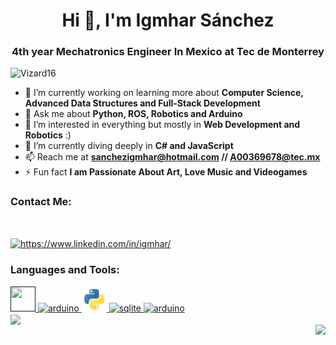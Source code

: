 
<h1 align="center">Hi 👋, I'm Igmhar Sánchez</h1>
<h3 align="center">4th year Mechatronics Engineer In Mexico at Tec de Monterrey</h3>

<p align="left"> <img src="https://komarev.com/ghpvc/?username=Vizard16&label=Profile%20views&color=0e75b6&style=flat" alt="Vizard16" /> </p>

- 🔭 I’m currently working on learning more about **Computer Science, Advanced Data Structures and Full-Stack Development**
- 💬 Ask me about **Python, ROS,  Robotics and Arduino**
- 👀 I’m interested in everything but mostly in **Web Development and Robotics**  :)
- 🌱 I’m currently diving deeply in **C# and JavaScript**
- 📫 Reach me at **sanchezigmhar@hotmail.com // A00369678@tec.mx**
- ⚡ Fun fact **I am Passionate About Art, Love Music and Videogames**

<h3 align="left">Contact Me:</h3><br>
<p align="left">
<a href="https://www.linkedin.com/in/igmhar/" target="blank"><img align="center" src="https://raw.githubusercontent.com/rahuldkjain/github-profile-readme-generator/master/src/images/icons/Social/linked-in-alt.svg" alt="https://www.linkedin.com/in/igmhar/" height="30" width="40" /></a><br/>

<h3 align="left">Languages and Tools:</h3>
<p align="left"> <a href="" target="_blank" rel="noreferrer"> <img src="" alt="" width="40" height="40"/> </a> <a href="https://www.arduino.cc/" target="_blank" rel="noreferrer"> <img src="https://cdn.worldvectorlogo.com/logos/arduino-1.svg" alt="arduino" width="40" height="40"/> </a>  <a href="https://www.python.org" target="_blank" rel="noreferrer"> <img src="https://raw.githubusercontent.com/devicons/devicon/master/icons/python/python-original.svg" alt="python" width="40" height="40"/> </a> <a href="https://www.sqlite.org/" target="_blank" rel="noreferrer"> <img src="https://www.vectorlogo.zone/logos/sqlite/sqlite-icon.svg" alt="sqlite" width="40" height="40"/> </a> <a href="https://www.arduino.cc/" target="_blank" rel="noreferrer"> <img src="https://cdn.worldvectorlogo.com/logos/arduino-1.svg" alt="arduino" width="40" height="40"/> </a>
<br><a href="https://github.com/Vizard16">
  <img height=200 align="center" src="https://github-readme-stats.vercel.app/api?username=Vizard16&show_icons=true&theme=dark" />
  </a><br/>


<a href="https://github.com/Vizard16">
  <img height=200 align="Right" src="https://github-readme-stats.vercel.app/api/top-langs/?username=Vizard16&hide=shaderlab,makerfile,jupyter%20notebook,hlsl&layout=compact&show_icons=true&theme=dark&langs_count=8" />
</a>
